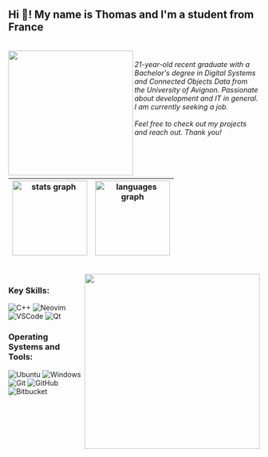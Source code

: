 <h2 align="left">Hi 👋! My name is Thomas and I'm a student from France</h2>

<br clear="both">

<img align="left" height="250" src="https://i.imgur.com/qE9WERa.gif"  />

<h6 align="left">
21-year-old recent graduate with a Bachelor's degree in Digital Systems and Connected Objects Data from the University of Avignon.
 Passionate about development and IT in general.
 I am currently seeking a job.
<br><br>
Feel free to check out my projects and reach out.
Thank you!
 <br><br>
 <br><br>
</h6>

<!-- Statistiques GitHub alignées et centrées -->
<div align="center">

| <img src="https://github-readme-stats-thomashnis-projects.vercel.app/api?username=ThomasHni&hide_title=false&hide_rank=false&show_icons=true&include_all_commits=true&count_private=true&disable_animations=false&theme=dracula&locale=en&hide_border=false" height="150" alt="stats graph" /> | <img src="https://github-readme-stats-thomashnis-projects.vercel.app/api/top-langs?username=ThomasHni&locale=en&hide_title=false&layout=compact&card_width=320&langs_count=5&theme=dracula&hide_border=false" height="150" alt="languages graph" /> |
|:-----------------------------------------------------------------------------------------------------------------------------------------------------------------------------------------------------:|:--------------------------------------------------------------------------------------------------------------------------------------------------------------------------------------------------------------------------------------------------------------------:|

</div>

<br clear="both">

<img align="right" height="351" src="https://i.imgur.com/4xINenQ.gif"  />

<h3 align="left">Key Skills:</h3>

![C++](https://skillicons.dev/icons?i=cpp) ![Neovim](https://skillicons.dev/icons?i=neovim) ![VSCode](https://skillicons.dev/icons?i=vscode) ![Qt](https://skillicons.dev/icons?i=qt)

<h3 align="left">Operating Systems and Tools:</h3>

![Ubuntu](https://skillicons.dev/icons?i=ubuntu) ![Windows](https://skillicons.dev/icons?i=windows) ![Git](https://skillicons.dev/icons?i=git) ![GitHub](https://skillicons.dev/icons?i=github) ![Bitbucket](https://skillicons.dev/icons?i=bitbucket)
